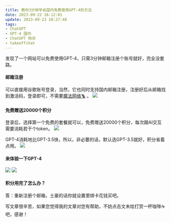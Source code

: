 ```yaml
---
title: 教你3分钟学会国内免费使用GPT-4的方法
date: 2023-09-22 16:12:01
update: 2023-09-23 18:27:48
tags:
- ChatGPT 
- GPT-4 国内
- ChatGPT 购买
- takeoffchat
---
```


发现了一个网站[](www.takeoffchat.com)可以免费使用GPT-4，只需3分钟邮箱注册个账号就好，完全没套路。

#### 邮箱注册
可以直接用谷歌账号登录，当然，它也同时支持国内邮箱注册，注册好后从邮箱找到激活码，登录即可，不需要[魔法网络🪜](https://shuziren.github.io/ssrvps/) 。
![](https://gcore.jsdelivr.net/gh/btcltceth/blogassets@latest/c/img/takeoffchat001.png)

#### 免费赠送20000个积分
登录后，选择第一个免费的套餐就可以，免费赠送20000个积分，每次跟AI交互需要消耗若干个token。
![](https://gcore.jsdelivr.net/gh/btcltceth/blogassets@latest/c/img/takeoffchat002.png)

GPT-4消耗地比GPT-3.5快，所以，非必要的话，默认选GPT-3.5就好，积分省着点用。
![](https://gcore.jsdelivr.net/gh/btcltceth/blogassets@latest/c/img/takeoffchat002-1.png)

#### 来体验一下GPT-4
![](https://gcore.jsdelivr.net/gh/btcltceth/blogassets@latest/c/img/takeoffchat003.png)
![](https://gcore.jsdelivr.net/gh/btcltceth/blogassets@latest/c/img/takeoffchat004.png)

#### 积分用完了怎么办？
答：重新注册个邮箱，土豪的话你就设置里绑卡花钱买吧。


写文章很辛苦，如果您觉得我的文章对您有帮助，不妨点击文末给打赏一杯咖啡☕️吧，感谢！

